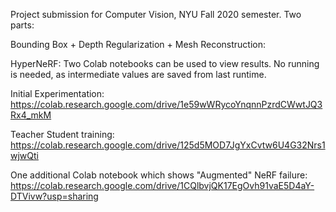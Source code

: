 Project submission for Computer Vision, NYU Fall 2020 semester. Two parts:

Bounding Box + Depth Regularization + Mesh Reconstruction:

HyperNeRF:
Two Colab notebooks can be used to view results. No running is needed, as intermediate values are saved from last runtime.

Initial Experimentation: https://colab.research.google.com/drive/1e59wWRycoYnqnnPzrdCWwtJQ3Rx4_mkM

Teacher Student training: https://colab.research.google.com/drive/125d5MOD7JgYxCvtw6U4G32Nrs1wjwQti

One additional Colab notebook which shows "Augmented" NeRF failure: https://colab.research.google.com/drive/1CQlbvjQK17EgOvh91vaE5D4aY-DTVivw?usp=sharing

